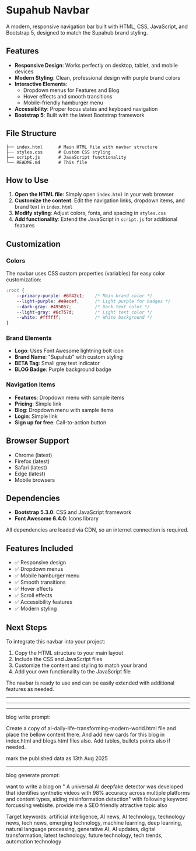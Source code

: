 # Supahub Navbar

A modern, responsive navigation bar built with HTML, CSS, JavaScript, and Bootstrap 5, designed to match the Supahub brand styling.

## Features

- **Responsive Design**: Works perfectly on desktop, tablet, and mobile devices
- **Modern Styling**: Clean, professional design with purple brand colors
- **Interactive Elements**: 
  - Dropdown menus for Features and Blog
  - Hover effects and smooth transitions
  - Mobile-friendly hamburger menu
- **Accessibility**: Proper focus states and keyboard navigation
- **Bootstrap 5**: Built with the latest Bootstrap framework

## File Structure

```
├── index.html      # Main HTML file with navbar structure
├── styles.css      # Custom CSS styling
├── script.js       # JavaScript functionality
└── README.md       # This file
```

## How to Use

1. **Open the HTML file**: Simply open `index.html` in your web browser
2. **Customize the content**: Edit the navigation links, dropdown items, and brand text in `index.html`
3. **Modify styling**: Adjust colors, fonts, and spacing in `styles.css`
4. **Add functionality**: Extend the JavaScript in `script.js` for additional features

## Customization

### Colors
The navbar uses CSS custom properties (variables) for easy color customization:

```css
:root {
    --primary-purple: #6f42c1;    /* Main brand color */
    --light-purple: #e9ecef;      /* Light purple for badges */
    --dark-gray: #495057;         /* Dark text color */
    --light-gray: #6c757d;        /* Light text color */
    --white: #ffffff;             /* White background */
}
```

### Brand Elements
- **Logo**: Uses Font Awesome lightning bolt icon
- **Brand Name**: "Supahub" with custom styling
- **BETA Tag**: Small gray text indicator
- **BLOG Badge**: Purple background badge

### Navigation Items
- **Features**: Dropdown menu with sample items
- **Pricing**: Simple link
- **Blog**: Dropdown menu with sample items
- **Login**: Simple link
- **Sign up for free**: Call-to-action button

## Browser Support

- Chrome (latest)
- Firefox (latest)
- Safari (latest)
- Edge (latest)
- Mobile browsers

## Dependencies

- **Bootstrap 5.3.0**: CSS and JavaScript framework
- **Font Awesome 6.4.0**: Icons library

All dependencies are loaded via CDN, so an internet connection is required.

## Features Included

- ✅ Responsive design
- ✅ Dropdown menus
- ✅ Mobile hamburger menu
- ✅ Smooth transitions
- ✅ Hover effects
- ✅ Scroll effects
- ✅ Accessibility features
- ✅ Modern styling

## Next Steps

To integrate this navbar into your project:

1. Copy the HTML structure to your main layout
2. Include the CSS and JavaScript files
3. Customize the content and styling to match your brand
4. Add your own functionality to the JavaScript file

The navbar is ready to use and can be easily extended with additional features as needed. 


---------------------------------
---------------------------------
---------------------------------

blog write prompt:

Create a copy of ai-daily-life-transforming-modern-world.html file and place the bellow content there. And add new cards for this blog in index.html and blogs.html files also.
Add tables, bullets points also if needed.

mark the published data as 13th Aug 2025

---------------------------------
blog generate prompt:

want to write a blog on " A universal AI deepfake detector was developed that identifies synthetic videos with 98% accuracy across multiple platforms and content types, aiding misinformation detection" with following keyword forcussing webisite. provide me a SEO friendly attractive topic also

Target keywords: artificial intelligence, AI news, AI technology, technology news, tech news, emerging technology, machine learning, deep learning, natural language processing, generative AI, AI updates, digital transformation, latest technology, future technology, tech trends, automation technology